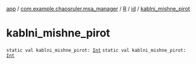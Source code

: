 [app](../../../index.md) / [com.example.chaosruler.msa_manager](../../index.md) / [R](../index.md) / [id](index.md) / [kablni_mishne_pirot](.)

# kablni_mishne_pirot

`static val kablni_mishne_pirot: `[`Int`](https://kotlinlang.org/api/latest/jvm/stdlib/kotlin/-int/index.html)
`static val kablni_mishne_pirot: `[`Int`](https://kotlinlang.org/api/latest/jvm/stdlib/kotlin/-int/index.html)